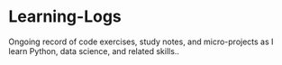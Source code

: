 # Learning-Logs
Ongoing record of code exercises, study notes, and micro-projects as I learn Python, data science, and related skills..
